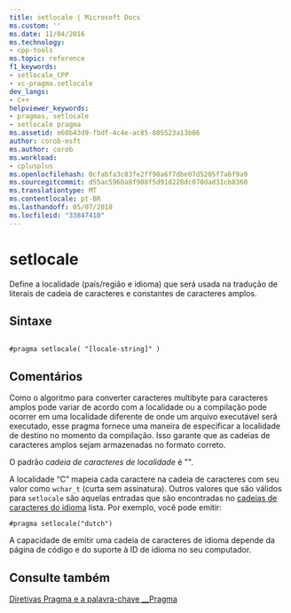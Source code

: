 ```yaml
---
title: setlocale | Microsoft Docs
ms.custom: ''
ms.date: 11/04/2016
ms.technology:
- cpp-tools
ms.topic: reference
f1_keywords:
- setlocale_CPP
- vc-pragma.setlocale
dev_langs:
- C++
helpviewer_keywords:
- pragmas, setlocale
- setlocale pragma
ms.assetid: e60b43d9-fbdf-4c4e-ac85-805523a13b86
author: corob-msft
ms.author: corob
ms.workload:
- cplusplus
ms.openlocfilehash: 0cfabfa3c83fe2ff90a6f7dbe07d5205f7a6f9a9
ms.sourcegitcommit: d55ac596ba8f908f5d91d228dc070dad31cb8360
ms.translationtype: MT
ms.contentlocale: pt-BR
ms.lasthandoff: 05/07/2018
ms.locfileid: "33847410"
---
```

# <a name="setlocale"></a>setlocale
Define a localidade (país/região e idioma) que será usada na tradução de literais de cadeia de caracteres e constantes de caracteres amplos.  
  
## <a name="syntax"></a>Sintaxe  
  
```  
  
#pragma setlocale( "[locale-string]" )  
```  
  
## <a name="remarks"></a>Comentários  
 Como o algoritmo para converter caracteres multibyte para caracteres amplos pode variar de acordo com a localidade ou a compilação pode ocorrer em uma localidade diferente de onde um arquivo executável será executado, esse pragma fornece uma maneira de especificar a localidade de destino no momento da compilação. Isso garante que as cadeias de caracteres amplos sejam armazenadas no formato correto.  
  
 O padrão *cadeia de caracteres de localidade* é "".  
  
 A localidade “C” mapeia cada caractere na cadeia de caracteres com seu valor como `wchar_t` (curta sem assinatura). Outros valores que são válidos para `setlocale` são aquelas entradas que são encontradas no [cadeias de caracteres do idioma](../c-runtime-library/language-strings.md) lista. Por exemplo, você pode emitir:  
  
```  
#pragma setlocale("dutch")  
```  
  
 A capacidade de emitir uma cadeia de caracteres de idioma depende da página de código e do suporte à ID de idioma no seu computador.  
  
## <a name="see-also"></a>Consulte também  
 [Diretivas Pragma e a palavra-chave __Pragma](../preprocessor/pragma-directives-and-the-pragma-keyword.md)
